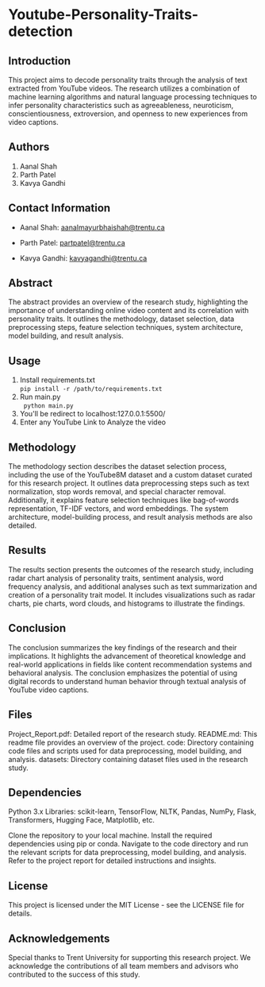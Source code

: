 # Youtube-Personality-Traits-detection
   
## Introduction

This project aims to decode personality traits through the analysis of text extracted from YouTube videos. The research utilizes a combination of machine learning algorithms and natural language processing techniques to infer personality characteristics such as agreeableness, neuroticism, conscientiousness, extroversion, and openness to new experiences from video captions.

## Authors

1. Aanal Shah
2. Parth Patel
3. Kavya Gandhi

## Contact Information

- Aanal Shah: aanalmayurbhaishah@trentu.ca

- Parth Patel: partpatel@trentu.ca

- Kavya Gandhi: kavyagandhi@trentu.ca

## Abstract

The abstract provides an overview of the research study, highlighting the importance of understanding online video content and its correlation with personality traits. It outlines the methodology, dataset selection, data preprocessing steps, feature selection techniques, system architecture, model building, and result analysis.

## Usage

1. Install requirements.txt <br>
   ```pip install -r /path/to/requirements.txt```
2. Run main.py <br>
  ``` python main.py```
4. You'll be redirect to localhost:127.0.0.1:5500/
5. Enter any YouTube Link to Analyze the video

## Methodology

The methodology section describes the dataset selection process, including the use of the YouTube8M dataset and a custom dataset curated for this research project. It outlines data preprocessing steps such as text normalization, stop words removal, and special character removal. Additionally, it explains feature selection techniques like bag-of-words representation, TF-IDF vectors, and word embeddings. The system architecture, model-building process, and result analysis methods are also detailed.

## Results

The results section presents the outcomes of the research study, including radar chart analysis of personality traits, sentiment analysis, word frequency analysis, and additional analyses such as text summarization and creation of a personality trait model. It includes visualizations such as radar charts, pie charts, word clouds, and histograms to illustrate the findings.

## Conclusion

The conclusion summarizes the key findings of the research and their implications. It highlights the advancement of theoretical knowledge and real-world applications in fields like content recommendation systems and behavioral analysis. The conclusion emphasizes the potential of using digital records to understand human behavior through textual analysis of YouTube video captions.

## Files

Project_Report.pdf: Detailed report of the research study.
README.md: This readme file provides an overview of the project.
code: Directory containing code files and scripts used for data preprocessing, model building, and analysis.
datasets: Directory containing dataset files used in the research study.

## Dependencies

Python 3.x
Libraries: scikit-learn, TensorFlow, NLTK, Pandas, NumPy, Flask, Transformers, Hugging Face, Matplotlib, etc.




Clone the repository to your local machine.
Install the required dependencies using pip or conda.
Navigate to the code directory and run the relevant scripts for data preprocessing, model building, and analysis.
Refer to the project report for detailed instructions and insights.

## License

This project is licensed under the MIT License - see the LICENSE file for details.

## Acknowledgements

Special thanks to Trent University for supporting this research project. We acknowledge the contributions of all team members and advisors who contributed to the success of this study.


